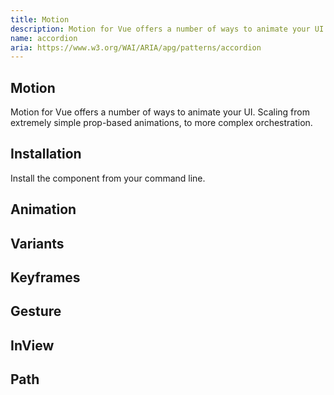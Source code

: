 ```yaml
---
title: Motion
description: Motion for Vue offers a number of ways to animate your UI. Scaling from extremely simple prop-based animations, to more complex orchestration.
name: accordion
aria: https://www.w3.org/WAI/ARIA/apg/patterns/accordion
---
```


## Motion

<Description>
Motion for Vue offers a number of ways to animate your UI. Scaling from extremely simple prop-based animations, to more complex orchestration.
</Description>

<Highlights
  :features="[
    'Blazing-Fast Animations',
    'Effortless Animation Syntax',
    'Interactive Motion Support',
    'Dynamic Variant Control',
    'Scroll & View Animations',
    'TypeScript-Powered Precision'
  ]"
/>

## Installation

Install the component from your command line.

<InstallationTabs value="@oku-ui/motion" />

## Animation

<ComponentPreview name="MotionBasic" />


## Variants

<ComponentPreview name="MotionVariants" />


## Keyframes

<ComponentPreview name="MotionKeyframes" />

## Gesture

<ComponentPreview name="MotionGesture" />


## InView

<ComponentPreview name="MotionInview" />

## Path

<ComponentPreview name="MotionPath" />

